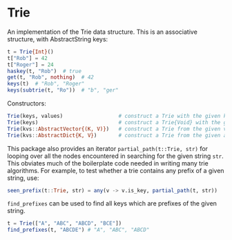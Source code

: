 # Trie

An implementation of the Trie data structure. This is an associative
structure, with AbstractString keys:

```julia
t = Trie{Int}()
t["Rob"] = 42
t["Roger"] = 24
haskey(t, "Rob")  # true
get(t, "Rob", nothing)  # 42
keys(t)  # "Rob", "Roger"
keys(subtrie(t, "Ro"))  # "b", "ger"
```

Constructors:

```julia
Trie(keys, values)                  # construct a Trie with the given keys and values
Trie(keys)                          # construct a Trie{Void} with the given keys and with values = nothing
Trie(kvs::AbstractVector{(K, V)})   # construct a Trie from the given vector of (key, value) pairs
Trie(kvs::AbstractDict{K, V})       # construct a Trie from the given associative structure
```

This package also provides an iterator `partial_path(t::Trie, str)` for looping
over all the nodes encountered in searching for the given string `str`.
This obviates much of the boilerplate code needed in writing many trie
algorithms. For example, to test whether a trie contains any prefix of a
given string, use:

```julia
seen_prefix(t::Trie, str) = any(v -> v.is_key, partial_path(t, str))
```

`find_prefixes` can be used to find all keys which are prefixes of the given string.

```julia
t = Trie(["A", "ABC", "ABCD", "BCE"])
find_prefixes(t, "ABCDE") # "A", "ABC", "ABCD"
```